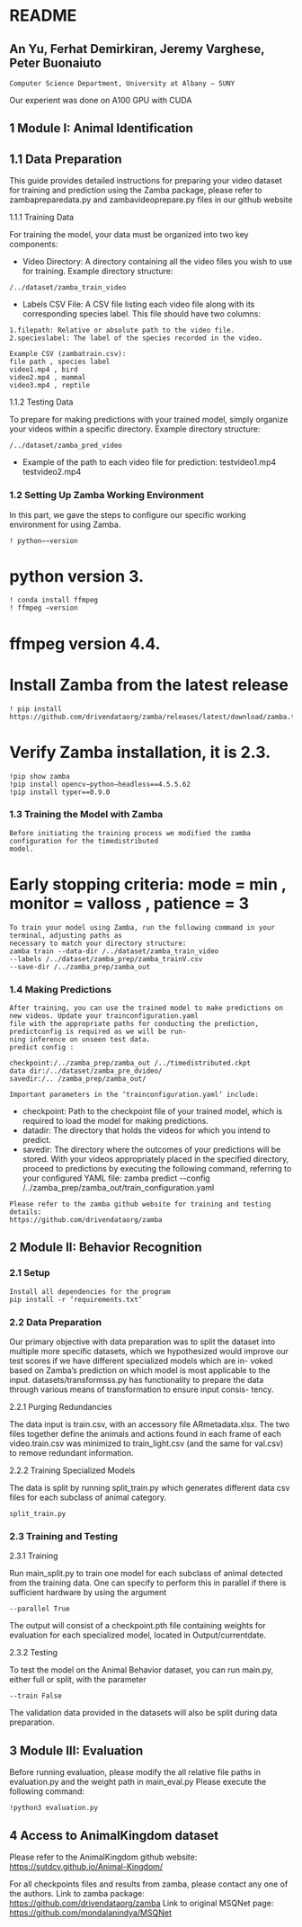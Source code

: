 # README

## An Yu, Ferhat Demirkiran, Jeremy Varghese, Peter Buonaiuto

```
Computer Science Department, University at Albany – SUNY
```
Our experient was done on A100 GPU with CUDA
## 1 Module I: Animal Identification

## 1.1 Data Preparation

This guide provides detailed instructions for preparing your video dataset for training and prediction
using the Zamba package, please refer to zambapreparedata.py and zambavideoprepare.py files in our
github website

1.1.1 Training Data

For training the model, your data must be organized into two key components:

- Video Directory: A directory containing all the video files you wish to use for training.
    Example directory structure:

```
/../dataset/zamba_train_video
```
- Labels CSV File: A CSV file listing each video file along with its corresponding species label.
    This file should have two columns:

```
1.filepath: Relative or absolute path to the video file.
2.specieslabel: The label of the species recorded in the video.
```
```
Example CSV (zambatrain.csv):
file path , species label
video1.mp4 , bird
video2.mp4 , mammal
video3.mp4 , reptile
```
1.1.2 Testing Data

To prepare for making predictions with your trained model, simply organize your videos within a specific
directory.
Example directory structure:

```
/../dataset/zamba_pred_video
```
- Example of the path to each video file for prediction:
    testvideo1.mp4
    testvideo2.mp4


### 1.2 Setting Up Zamba Working Environment

In this part, we gave the steps to configure our specific working environment for using Zamba.
```
! python−−version
```
# python version 3.
```
! conda install ffmpeg
! ffmpeg −version
```
# ffmpeg version 4.4.
# Install Zamba from the latest release
```
! pip install https://github.com/drivendataorg/zamba/releases/latest/download/zamba.tar.gz
```
# Verify Zamba installation, it is 2.3.
```
!pip show zamba
!pip install opencv−python−headless==4.5.5.62
!pip install typer==0.9.0
```
### 1.3 Training the Model with Zamba

```
Before initiating the training process we modified the zamba configuration for the timedistributed
model.
```
# Early stopping criteria: mode = min , monitor = valloss , patience = 3

```
To train your model using Zamba, run the following command in your terminal, adjusting paths as
necessary to match your directory structure:
zamba train --data-dir /../dataset/zamba_train_video
--labels /../dataset/zamba_prep/zamba_trainV.csv
--save-dir /../zamba_prep/zamba_out
```
### 1.4 Making Predictions

```
After training, you can use the trained model to make predictions on new videos. Update your trainconfiguration.yaml
file with the appropriate paths for conducting the prediction, predictconfig is required as we will be run-
ning inference on unseen test data.
predict config :

checkpoint:/../zamba_prep/zamba_out /../timedistributed.ckpt
data dir:/../dataset/zamba_pre_dvideo/
savedir:/.. /zamba_prep/zamba_out/

Important parameters in the ‘trainconfiguration.yaml‘ include:
```
- checkpoint: Path to the checkpoint file of your trained model, which is required to load the model
    for making predictions.
- datadir: The directory that holds the videos for which you intend to predict.
- savedir: The directory where the outcomes of your predictions will be stored.
With your videos appropriately placed in the specified directory, proceed to predictions by executing
the following command, referring to your configured YAML file:
zamba predict --config /../zamba_prep/zamba_out/train_configuration.yaml

```
Please refer to the zamba github website for training and testing details:
https://github.com/drivendataorg/zamba
```
## 2 Module II: Behavior Recognition

### 2.1 Setup

```
Install all dependencies for the program
pip install -r ’requirements.txt’
```

### 2.2 Data Preparation

Our primary objective with data preparation was to split the dataset into multiple more specific datasets,
which we hypothesized would improve our test scores if we have different specialized models which are in-
voked based on Zamba’s prediction on which model is most applicable to the input. datasets/transformsss.py
has functionality to prepare the data through various means of transformation to ensure input consis-
tency.

2.2.1 Purging Redundancies

The data input is train.csv, with an accessory file ARmetadata.xlsx. The two files together define the
animals and actions found in each frame of each video.train.csv was minimized to train_light.csv
(and the same for val.csv) to remove redundant information.

2.2.2 Training Specialized Models

The data is split by running split_train.py which generates different data csv files for each subclass
of animal category.
```
split_train.py
```

### 2.3 Training and Testing

2.3.1 Training

Run main_split.py to train one model for each subclass of animal detected from the training data. One
can specify to perform this in parallel if there is sufficient hardware by using the argument

```
--parallel True
```
The output will consist of a checkpoint.pth file containing weights for evaluation for each specialized
model, located in Output/currentdate.

2.3.2 Testing

To test the model on the Animal Behavior dataset, you can run main.py, either full or split, with the
parameter

```
--train False
```
The validation data provided in the datasets will also be split during data preparation.

## 3 Module III: Evaluation

Before running evaluation, please modify the all relative file paths in evaluation.py and the weight path in main_eval.py
Please execute the following command:

```
!python3 evaluation.py
```
## 4 Access to AnimalKingdom dataset

Please refer to the AnimalKingdom github website:
https://sutdcv.github.io/Animal-Kingdom/

For all checkpoints files and results from zamba, please contact any one of the authors.
Link to zamba package: https://github.com/drivendataorg/zamba
Link to original MSQNet page: https://github.com/mondalanindya/MSQNet


